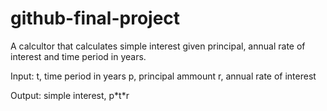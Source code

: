 # github-final-project
A calcultor that calculates simple interest given principal, annual rate of interest and time period in years.

Input: 
t, time period in years
p, principal ammount
r, annual rate of interest

Output:
simple interest, p\*t\*r
